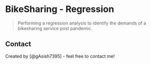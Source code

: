 # BikeSharing - Regression
> Performing a regression analysis to identify the demands of a bikesharing service post pandemic.


## Contact
Created by [@gAsish7395] - feel free to contact me!
